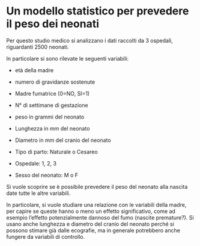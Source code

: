 # Un modello statistico per prevedere il peso dei neonati
 
Per questo studio medico si analizzano i dati raccolti da 3 ospedali, riguardanti 2500 neonati.

In particolare si sono rilevate le seguenti variabili:

-   età della madre
    
-   numero di gravidanze sostenute
    
-   Madre fumatrice (0=NO, SI=1)
    
-   N° di settimane di gestazione
    
-   peso in grammi del neonato
    
-   Lunghezza in mm del neonato
    
-   Diametro in mm del cranio del neonato
    
-   Tipo di parto: Naturale o Cesareo
    
-   Ospedale: 1, 2, 3
    
-   Sesso del neonato: M o F
    

Si vuole scoprire se è possibile prevedere il peso del neonato alla nascita date tutte le altre variabili.

In particolare, si vuole studiare una relazione con le variabili della madre, per capire se queste hanno o meno un effetto significativo, come ad esempio l’effetto potenzialmente dannoso del fumo (nascite premature?). Si usano anche lunghezza e diametro del cranio del neonato perché si possono stimare già dalle ecografie, ma in generale potrebbero anche fungere da variabili di controllo.